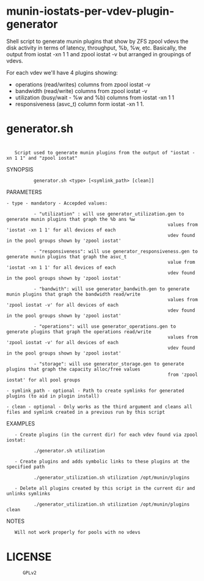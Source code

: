 munin-iostats-per-vdev-plugin-generator
=======================================

Shell script to generate munin plugins that show by ZFS zpool vdevs the disk activity
in terms of latency, throughput, %b, %w, etc. Basically, the output from
iostat -xn 1 1 and zpool iostat -v but arranged in groupings of vdevs.

For each vdev we'll have 4 plugins showing:  
  - operations (read/writes) columns from zpool iostat -v
  - bandwidth (read/write) columns from zpool iostat -v
  - utilization (busy/wait - %w and %b) columns from iostat -xn 1 1 
  - responsiveness (asvc_t) column form iostat -xn 1 1.
 
 
#
# generator.sh
#
       Script used to generate munin plugins from the output of "iostat -xn 1 1" and "zpool iostat"  
 
  SYNOPSIS

              generator.sh <type> [<symlink_path> [clean]]
 
  PARAMETERS


    - type - mandatory - Accepded values:  

              - "utilization" : will use generator_utilization.gen to generate munin plugins that graph the %b ans %w 
                                                               values from 'iostat -xn 1 1' for all devices of each 
                                                               vdev found in the pool groups shown by 'zpool iostat'

              - "responsiveness": will use generator_responsiveness.gen to generate munin plugins that graph the asvc_t 
                                                               value from 'iostat -xn 1 1' for all devices of each 
                                                               vdev found in the pool groups shown by 'zpool iostat'

              - "bandwith": will use generator_bandwith.gen to generate munin plugins that graph the bandwidth read/write 
                                                               values from 'zpool iostat -v' for all devices of each 
                                                               vdev found in the pool groups shown by 'zpool iostat'

              - "operations": will use generator_operations.gen to generate plugins that graph the operations read/write
                                                               values from 'zpool iostat -v' for all devices of each 
                                                               vdev found in the pool groups shown by 'zpool iostat'

              - "storage": will use generator_storage.gen to generate plugins that graph the capacity alloc/free values 
                                                               from 'zpool iostat' for all pool groups

    - symlink_path - optional - Path to create symlinks for generated plugins (to aid in plugin install)     

    - clean - optional - Only works as the third argument and cleans all files and symlink created in a previous run by this script
 
  
  EXAMPLES
  
       - Create plugins (in the current dir) for each vdev found via zpool iostat:
             
              ./generator.sh utilization

       - Create plugins and adds symbolic links to these plugins at the specified path
              
              ./generator_utilization.sh utilization /opt/munin/plugins
                  
       - Delete all plugins created by this script in the current dir and unlinks symlinks 
       
              ./generator_utilization.sh utilization /opt/munin/plugins clean
                  
  
  NOTES
 
       Will not work properly for pools with no vdevs


#  LICENSE
 
          GPLv2
